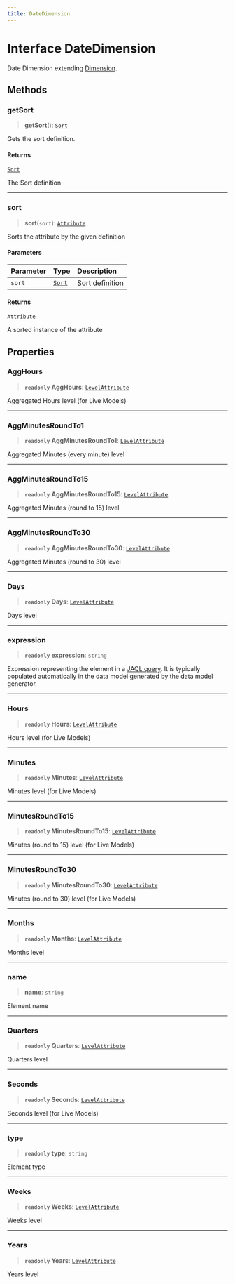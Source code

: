 ```yaml
---
title: DateDimension
---
```


# Interface DateDimension

Date Dimension extending [Dimension](interface.Dimension.md).

## Methods

### getSort

> **getSort**(): [`Sort`](../enumerations/enumeration.Sort.md)

Gets the sort definition.

#### Returns

[`Sort`](../enumerations/enumeration.Sort.md)

The Sort definition

***

### sort

> **sort**(`sort`): [`Attribute`](interface.Attribute.md)

Sorts the attribute by the given definition

#### Parameters

| Parameter | Type | Description |
| :------ | :------ | :------ |
| `sort` | [`Sort`](../enumerations/enumeration.Sort.md) | Sort definition |

#### Returns

[`Attribute`](interface.Attribute.md)

A sorted instance of the attribute

## Properties

### AggHours

> **`readonly`** **AggHours**: [`LevelAttribute`](interface.LevelAttribute.md)

Aggregated Hours level (for Live Models)

***

### AggMinutesRoundTo1

> **`readonly`** **AggMinutesRoundTo1**: [`LevelAttribute`](interface.LevelAttribute.md)

Aggregated Minutes (every minute) level

***

### AggMinutesRoundTo15

> **`readonly`** **AggMinutesRoundTo15**: [`LevelAttribute`](interface.LevelAttribute.md)

Aggregated Minutes (round to 15) level

***

### AggMinutesRoundTo30

> **`readonly`** **AggMinutesRoundTo30**: [`LevelAttribute`](interface.LevelAttribute.md)

Aggregated Minutes (round to 30) level

***

### Days

> **`readonly`** **Days**: [`LevelAttribute`](interface.LevelAttribute.md)

Days level

***

### expression

> **`readonly`** **expression**: `string`

Expression representing the element in a [JAQL query](https://developer.sisense.com/guides/querying/useJaql/).
It is typically populated automatically in the data model generated by the data model generator.

***

### Hours

> **`readonly`** **Hours**: [`LevelAttribute`](interface.LevelAttribute.md)

Hours level (for Live Models)

***

### Minutes

> **`readonly`** **Minutes**: [`LevelAttribute`](interface.LevelAttribute.md)

Minutes level (for Live Models)

***

### MinutesRoundTo15

> **`readonly`** **MinutesRoundTo15**: [`LevelAttribute`](interface.LevelAttribute.md)

Minutes (round to 15) level (for Live Models)

***

### MinutesRoundTo30

> **`readonly`** **MinutesRoundTo30**: [`LevelAttribute`](interface.LevelAttribute.md)

Minutes (round to 30) level (for Live Models)

***

### Months

> **`readonly`** **Months**: [`LevelAttribute`](interface.LevelAttribute.md)

Months level

***

### name

> **name**: `string`

Element name

***

### Quarters

> **`readonly`** **Quarters**: [`LevelAttribute`](interface.LevelAttribute.md)

Quarters level

***

### Seconds

> **`readonly`** **Seconds**: [`LevelAttribute`](interface.LevelAttribute.md)

Seconds level (for Live Models)

***

### type

> **`readonly`** **type**: `string`

Element type

***

### Weeks

> **`readonly`** **Weeks**: [`LevelAttribute`](interface.LevelAttribute.md)

Weeks level

***

### Years

> **`readonly`** **Years**: [`LevelAttribute`](interface.LevelAttribute.md)

Years level
